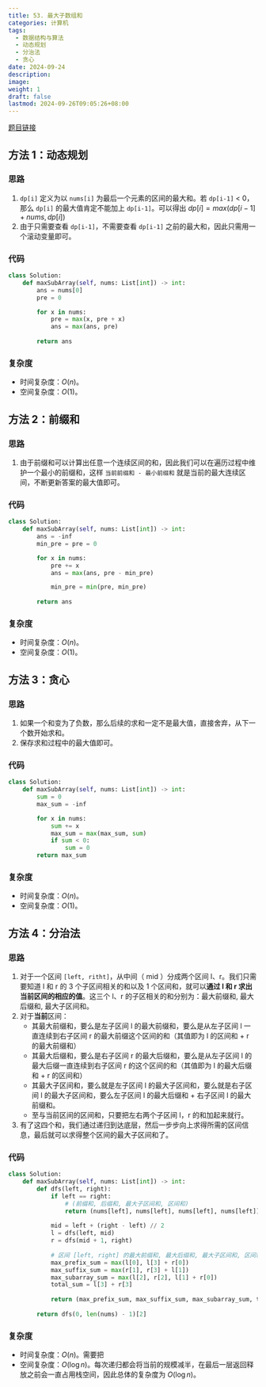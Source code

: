 ```yaml
---
title: 53. 最大子数组和
categories: 计算机
tags:
  - 数据结构与算法
  - 动态规划
  - 分治法
  - 贪心
date: 2024-09-24
description: 
image: 
weight: 1
draft: false
lastmod: 2024-09-26T09:05:26+08:00
---
```

[题目链接](https://leetcode.cn/problems/maximum-subarray/description/?envType=study-plan-v2&envId=top-100-liked)

## 方法 1：动态规划

### 思路

1. `dp[i]` 定义为以 `nums[i]` 为最后一个元素的区间的最大和。若 `dp[i-1]` < 0，那么 `dp[i]` 的最大值肯定不能加上 `dp[i-1]`。可以得出 $dp[i] = max(dp[i-1] + nu ms, dp[i])$
2. 由于只需要查看 `dp[i-1]`，不需要查看 `dp[i-1]` 之前的最大和，因此只需用一个滚动变量即可。

### 代码

```python
class Solution:
    def maxSubArray(self, nums: List[int]) -> int:
        ans = nums[0]
        pre = 0

        for x in nums:
            pre = max(x, pre + x)
            ans = max(ans, pre)
        
        return ans
```

### 复杂度
- 时间复杂度：$O(n)$。
- 空间复杂度：$O(1)$。

## 方法 2：前缀和

### 思路

1. 由于前缀和可以计算出任意一个连续区间的和，因此我们可以在遍历过程中维护一个最小的前缀和，这样 `当前前缀和 - 最小前缀和` 就是当前的最大连续区间，不断更新答案的最大值即可。

### 代码

```python
class Solution:
    def maxSubArray(self, nums: List[int]) -> int:
        ans = -inf
        min_pre = pre = 0

        for x in nums:
            pre += x
            ans = max(ans, pre - min_pre)

            min_pre = min(pre, min_pre)
        
        return ans
```

### 复杂度
- 时间复杂度：$O(n)$。
- 空间复杂度：$O(1)$。

## 方法 3：贪心

### 思路

1. 如果一个和变为了负数，那么后续的求和一定不是最大值，直接舍弃，从下一个数开始求和。
2. 保存求和过程中的最大值即可。

### 代码

```python
class Solution:
    def maxSubArray(self, nums: List[int]) -> int:
        sum = 0
        max_sum = -inf

        for x in nums:
            sum += x
            max_sum = max(max_sum, sum)
            if sum < 0: 
                sum = 0
        return max_sum
```

### 复杂度
- 时间复杂度：$O(n)$。
- 空间复杂度：$O(1)$。

## 方法 4：分治法

### 思路

1. 对于一个区间 `[left, ritht]`，从中间（ mid ）分成两个区间 l、r。我们只需要知道 l 和 r 的 3 个子区间相关的和以及 1 个区间和，就可以**通过 l 和 r 求出当前区间的相应的值**。这三个 l、r 的子区相关的和分别为：最大前缀和, 最大后缀和, 最大子区间和。
2. 对于**当前**区间：
	- 其最大前缀和，要么是左子区间 l 的最大前缀和，要么是从左子区间 l 一直连续到右子区间 r 的最大前缀这个区间的和（其值即为 l 的区间和 + r 的最大前缀和）
	- 其最大后缀和，要么是右子区间 r 的最大后缀和，要么是从左子区间 l 的最大后缀一直连续到右子区间 r 的这个区间的和（其值即为 l 的最大后缀和 + r 的区间和）
	- 其最大子区间和，要么就是左子区间 l 的最大子区间和，要么就是右子区间 l 的最大子区间和，要么左子区间 l 的最大后缀和 + 右子区间 l 的最大前缀和。
	- 至与当前区间的区间和，只要把左右两个子区间 l，r 的和加起来就行。
3. 有了这四个和，我们通过递归到达底层，然后一步步向上求得所需的区间信息，最后就可以求得整个区间的最大子区间和了。

### 代码

```python
class Solution:
    def maxSubArray(self, nums: List[int]) -> int:
        def dfs(left, right):
            if left == right:
	            # (前缀和, 后缀和, 最大子区间和, 区间和)
                return (nums[left], nums[left], nums[left], nums[left])
            
            mid = left + (right - left) // 2
            l = dfs(left, mid)
            r = dfs(mid + 1, right)
            
            # 区间 [left, right] 的最大前缀和, 最大后缀和, 最大子区间和, 区间和
            max_prefix_sum = max(l[0], l[3] + r[0])
            max_suffix_sum = max(r[1], r[3] + l[1])
            max_subarray_sum = max(l[2], r[2], l[1] + r[0])
            total_sum = l[3] + r[3]
            
            return (max_prefix_sum, max_suffix_sum, max_subarray_sum, total_sum)
        
        return dfs(0, len(nums) - 1)[2]

```

### 复杂度
- 时间复杂度：$O(n)$。需要把
- 空间复杂度：$O(\log n)$。每次递归都会将当前的规模减半，在最后一层返回释放之前会一直占用栈空间，因此总体的复杂度为 $O(\log n)$。
